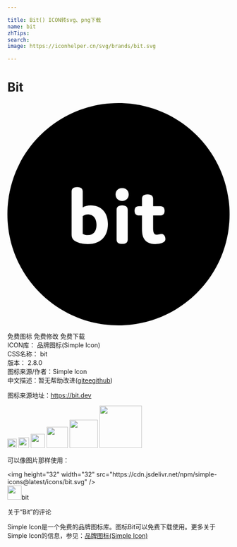 ```yaml
---

title: Bit() ICON转svg、png下载
name: bit
zhTips: 
search: 
image: https://iconhelper.cn/svg/brands/bit.svg

---
```


# Bit  <small style="font-size: 60%;font-weight: 100"></small>

<div id="svg" class="svg-wrap">
<svg role="img" viewBox="0 0 24 24" xmlns="http://www.w3.org/2000/svg"><title>Bit icon</title><path d="M12 24C5.373 24 0 18.627 0 12S5.373 0 12 0s12 5.373 12 12-5.373 12-12 12zm-1.144-10.93c0-1.292-.763-2.019-1.858-2.019-.341 0-.637.072-.862.224V9.552c0-.323-.197-.485-.601-.485s-.601.162-.601.485v4.533c0 .305 0 .601.413.835.359.206.826.305 1.328.305 1.4 0 2.181-.844 2.181-2.154zm-2.72 1.05v-1.921a.923.923 0 0 1 .565-.18c.556 0 .924.413.924 1.131 0 .709-.359 1.104-.942 1.104-.206 0-.395-.045-.548-.135zm4.968-4.254c0-.413-.296-.691-.709-.691s-.709.278-.709.691c0 .413.296.7.709.7s.709-.287.709-.7zm-.108 1.669c0-.323-.197-.485-.601-.485s-.601.162-.601.485v3.186c0 .323.197.485.601.485s.601-.162.601-.485v-3.186zm3.64 2.594c-.072 0-.135.018-.206.036-.081.018-.18.045-.278.045-.153 0-.269-.054-.332-.18-.081-.153-.081-.386-.081-.548v-1.346h.754c.323 0 .485-.162.485-.503s-.162-.503-.485-.503h-.754v-.79c0-.323-.197-.485-.601-.485s-.601.162-.601.485v.79h-.314c-.323 0-.485.162-.485.503s.162.503.485.503h.314v1.346c0 .413.018.799.197 1.122.197.359.583.619 1.23.619.35 0 .691-.081.889-.197.171-.099.215-.224.215-.35 0-.197-.099-.548-.431-.548z"/></svg>
</div>
<detail full-name='bit'></detail>

<div class="detail-page">
<p>
<span><span class="badge-success badge">免费图标</span> <span class="badge-success badge">免费修改</span>  <span class="badge-success badge">免费下载</span> </span>
<br/>
<span>
ICON库：
<span class="badge-secondary badge">品牌图标(Simple Icon)</span> 
</span>
<br/>
<span>
CSS名称：
<span class="badge-secondary badge">bit</span> 
</span>

<br/>
<span>
版本：
<span class="badge-secondary badge">2.8.0</span> 
</span>
<br/>
<span>图标来源/作者：<span class="badge-light badge">Simple Icon</span></span> 
<br/>
<span class="zh-detail">中文描述：暂无<span class="help-link"><span>帮助改进</span>(<a href="https://gitee.com/liuwave/icon-helper/edit/master/json/brands/bit.json" target="_blank" rel="noopener noreferrer">gitee</a><a href="https://github.com/liuwave/icon-helper/edit/master/json/brands/bit.json" target="_blank" rel="noopener noreferrer">github</a></span>)</span><br/>
</p>
</div><div class="description description alert alert-light"><p>图标来源地址：<a href="https://bit.dev" target="_blank" rel="noopener noreferrer">https://bit.dev</a></p></div>
<div class="alert alert-dark">
<img height="21" width="21" src="https://cdn.jsdelivr.net/npm/simple-icons@latest/icons/bit.svg" />
<img height="24" width="24" src="https://cdn.jsdelivr.net/npm/simple-icons@latest/icons/bit.svg" />
<img height="32" width="32" src="https://cdn.jsdelivr.net/npm/simple-icons@latest/icons/bit.svg" />
<img height="48" width="48" src="https://cdn.jsdelivr.net/npm/simple-icons@latest/icons/bit.svg" />
<img height="64" width="64" src="https://cdn.jsdelivr.net/npm/simple-icons@latest/icons/bit.svg" />
<img height="96" width="96" src="https://cdn.jsdelivr.net/npm/simple-icons@latest/icons/bit.svg" />

</div>
<div>
  <p>可以像图片那样使用：    
  </p>
  <div class="alert alert-primary" style="font-size: 14px">
    &lt;img height="32" width="32" src="https://cdn.jsdelivr.net/npm/simple-icons@latest/icons/bit.svg" /&gt;
    <copy-btn content='<img height="32" width="32" src="https://cdn.jsdelivr.net/npm/simple-icons@latest/icons/bit.svg" />'></copy-btn>
  </div>
  <div class="alert alert-secondary">
    <img height="32" width="32" src="https://cdn.jsdelivr.net/npm/simple-icons@latest/icons/bit.svg" />bit
    <copy-btn content="bit" btn-title="复制图标名称"></copy-btn>
  </div>
</div>

<Vssue title="关于“Bit”的评论" >关于“Bit”的评论</Vssue>


<div><p>Simple Icon是一个免费的品牌图标库。图标Bit可以免费下载使用。更多关于  Simple Icon的信息，参见：<a target="_blank" href="https://iconhelper.cn/brands.html">品牌图标(Simple Icon)</a>
</p></div>
